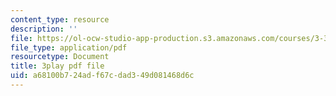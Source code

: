 ```yaml
---
content_type: resource
description: ''
file: https://ol-ocw-studio-app-production.s3.amazonaws.com/courses/3-320-atomistic-computer-modeling-of-materials-sma-5107-spring-2005/a68100b724adf67cdad349d081468d6c_U5SKba2lCuw.pdf
file_type: application/pdf
resourcetype: Document
title: 3play pdf file
uid: a68100b7-24ad-f67c-dad3-49d081468d6c
---
```

